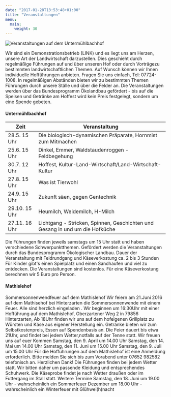 ```yaml
---
date: "2017-01-28T13:53:48+01:00"
title: "Veranstaltungen"
menu:
  main:
    weight: 30
---
```


<span class="image right"><img src="/images/veranstaltung.jpg" alt="Veranstaltungen auf dem Untermühlbachhof" /></span>

Wir sind ein Demonstrationsbetrieb (LINK) und es liegt uns am Herzen, unsere Art
der Landwirtschaft darzustellen. Dies geschieht durch regelmäßige Führungen auf
und über unseren Hof oder durch Vorträgezu bestimmten landwirtschaftlichen
Themen. Auf Wunsch können wir Ihnen individuelle Hofführungen anbieten. Fragen
Sie uns einfach, Tel: 07724-1008. In regelmäßigen Abständen bieten wir zu
bestimmten Themen Führungen durch unsere Ställe und über die Felder an. Die
Veranstaltungen werden über das Bundesprogramm Ökolandbau gefördert - bis auf
die Speisen und Getränke am Hoffest wird kein Preis festgelegt, sondern um eine
Spende gebeten.


#### Untermühlbachhof

Zeit    | Veranstaltung
--------|------
28.5. 15 Uhr | Die biologisch-dynamischen Präparate, Hornmist zum Mitmachen
25.6. 15 Uhr | Dinkel, Emmer, Waldstaudenroggen - Feldbegehung
30.7. 12 Uhr | Hoffest, Kultur-Land-Wirtschaft/Land-Wirtschaft-Kultur
27.8. 15 Uhr | Was ist Tierwohl
24.9. 15 Uhr | Zukunft säen, gegen Gentechnik
29.10. 15 Uhr | Heumilch, Weidemilch, H-Milch
27.11. 16 Uhr | Lichtgang - Stricken, Spinnen, Geschichten und Gesang in und um die Hofküche

Die Führungen finden jeweils samstags um 15 Uhr statt und haben verschiedene
Schwerpunktthemen. Gefördert werden die Veranstaltungen durch das Bundesprogramm
Ökologischer Landbau. Dauer der Veranstaltung mit Feldrundgang und
Käseverkostung ca. 2 bis 3 Stunden Für Kinder gibt's einen Spielplatz und einen
Sandhaufen und viel zu entdecken. Die Veranstaltungen sind kostenlos. Für eine
Käseverkostung berechnen wir 5 Euro pro Person.


#### Mathislehof

Sommersonnenwendfeuer auf dem Mathislehof Wir feiern am 21.Juni 2016 auf dem
Mathisehof bei Hinterzarten die Sommersonnenwende mit einem Feuer. Alle sind
herzlich eingeladen . Wir beginnen um 16:30Uhr mit einer Hofführung auf dem
Mathislehof, Oberzartener Weg 2 in 79856 Hinterzarten, Ab 18Uhr finden wir uns
auf dem hofeigenen Grillplatz zu Würsten und Käse aus eigener Herstellung ein.
Getränke bieten wir zum Selbstkostenpreis, Essen auf Spendenbasis an. Die Feier
dauert bis etwa 21Uhr, und findet bei jedem Wetter,notfalls auf der Tenne statt.
Wir freuen uns auf euer Kommen Samstag, den 9. April um 14.00 Uhr Samstag, den
14. Mai um 14.00 Uhr Samstag, den 11. Juni um 15.00 Uhr Samstag, den 9. Juli um
15.00 Uhr Für die Hofführungen auf dem Mathislehof ist eine Anmeldung
erforderlich. Bitte melden Sie sich bis zum Vorabend unter 07652 982582
telefonisch an. Herzlichen Dank! Die Führungen finden bei jedem Wetter statt.
Wir bitten daher um passende Kleidung und entsprechendes Schuhwerk. Die
Käseprobe findet je nach Wetter draußen oder im Futtergang im Stall statt.
Weitere Termine Samstag, den 18. Juni um 19.00 Uhr - wahrscheinlich ein
Sommerfeuer Dezember um 18.00 Uhr - wahrscheinlich ein Winterfeuer mit
Glühwei(h)nacht
